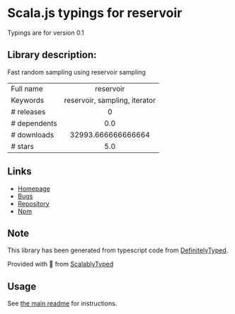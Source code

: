 
# Scala.js typings for reservoir

Typings are for version 0.1

## Library description:
Fast random sampling using reservoir sampling

|                    |                 |
| ------------------ | :-------------: |
| Full name          | reservoir |
| Keywords           | reservoir, sampling, iterator |
| # releases         | 0 |
| # dependents       | 0.0 |
| # downloads        | 32993.666666666664 |
| # stars            | 5.0 |

## Links
- [Homepage](https://github.com/imbcmdth/reservoir#readme)
- [Bugs](https://github.com/imbcmdth/reservoir/issues)
- [Repository](https://github.com/imbcmdth/reservoir)
- [Npm](https://www.npmjs.com/package/reservoir)
    


## Note
This library has been generated from typescript code from [DefinitelyTyped](https://definitelytyped.org).

Provided with :purple_heart: from [ScalablyTyped](https://github.com/oyvindberg/ScalablyTyped)

## Usage
See [the main readme](../../readme.md) for instructions.


